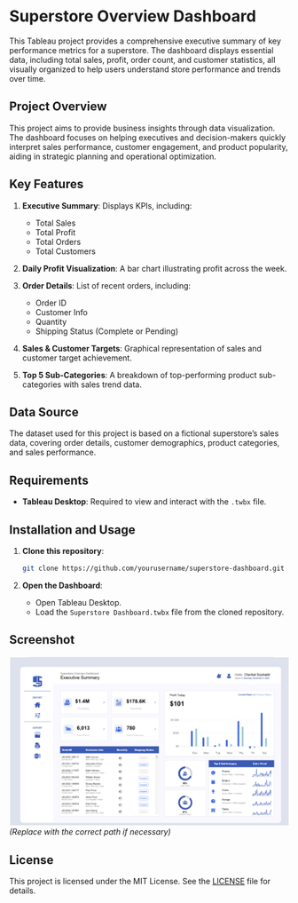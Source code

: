 # Superstore Overview Dashboard

This Tableau project provides a comprehensive executive summary of key performance metrics for a superstore. The dashboard displays essential data, including total sales, profit, order count, and customer statistics, all visually organized to help users understand store performance and trends over time.

## Project Overview

This project aims to provide business insights through data visualization. The dashboard focuses on helping executives and decision-makers quickly interpret sales performance, customer engagement, and product popularity, aiding in strategic planning and operational optimization.

## Key Features

1. **Executive Summary**: Displays KPIs, including:
   - Total Sales
   - Total Profit
   - Total Orders
   - Total Customers

2. **Daily Profit Visualization**: A bar chart illustrating profit across the week.

3. **Order Details**: List of recent orders, including:
   - Order ID
   - Customer Info
   - Quantity
   - Shipping Status (Complete or Pending)

4. **Sales & Customer Targets**: Graphical representation of sales and customer target achievement.

5. **Top 5 Sub-Categories**: A breakdown of top-performing product sub-categories with sales trend data.

## Data Source

The dataset used for this project is based on a fictional superstore’s sales data, covering order details, customer demographics, product categories, and sales performance.

## Requirements

- **Tableau Desktop**: Required to view and interact with the `.twbx` file.

## Installation and Usage

1. **Clone this repository**:
   ```bash
   git clone https://github.com/yourusername/superstore-dashboard.git
   ```
   
2. **Open the Dashboard**:
   - Open Tableau Desktop.
   - Load the `Superstore Dashboard.twbx` file from the cloned repository.

## Screenshot

![Dashboard Screenshot](screenshot.png)  
*(Replace with the correct path if necessary)*

## License

This project is licensed under the MIT License. See the [LICENSE](LICENSE) file for details.
